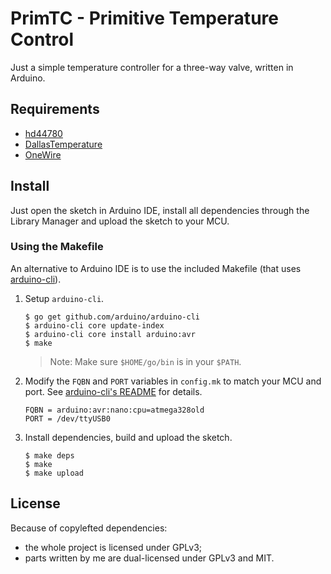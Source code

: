 # PrimTC - Primitive Temperature Control

Just a simple temperature controller for a three-way valve, written in
Arduino.


## Requirements

- [hd44780](//github.com/duinoWitchery/hd44780)
- [DallasTemperature](//github.com/milesburton/Arduino-Temperature-Control-Library)
- [OneWire](//github.com/PaulStoffregen/OneWire)


## Install

Just open the sketch in Arduino IDE, install all dependencies through
the Library Manager and upload the sketch to your MCU.


### Using the Makefile

An alternative to Arduino IDE is to use the included Makefile (that uses
[arduino-cli]).

1. Setup `arduino-cli`.

   ```
   $ go get github.com/arduino/arduino-cli
   $ arduino-cli core update-index
   $ arduino-cli core install arduino:avr
   $ make
   ```

   > Note: Make sure `$HOME/go/bin` is in your `$PATH`.

2. Modify the `FQBN` and `PORT` variables in `config.mk` to match your
   MCU and port. See [arduino-cli's README] for details.

   ```
   FQBN = arduino:avr:nano:cpu=atmega328old
   PORT = /dev/ttyUSB0
   ```

3. Install dependencies, build and upload the sketch.

   ```
   $ make deps
   $ make
   $ make upload
   ```

[arduino-cli]: https://github.com/arduino/arduino-cli
[arduino-cli's README]: https://github.com/arduino/arduino-cli/blob/master/README.md


## License

Because of copylefted dependencies:

- the whole project is licensed under GPLv3;
- parts written by me are dual-licensed under GPLv3 and MIT.
